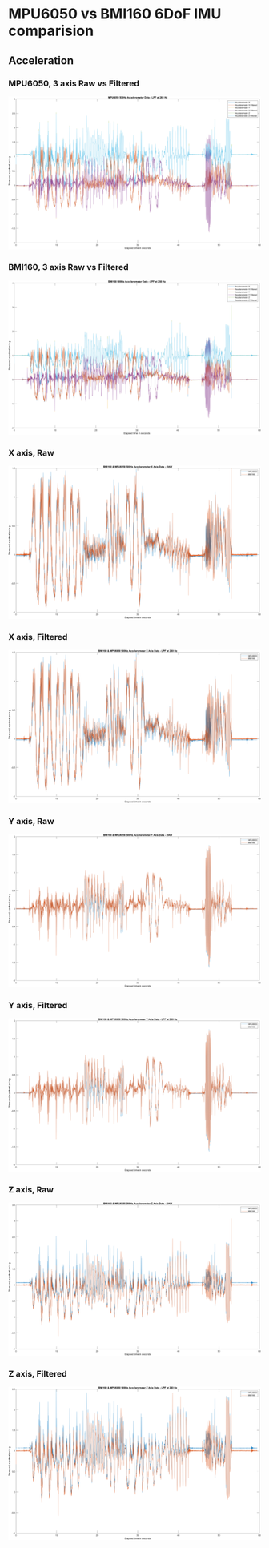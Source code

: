 # MPU6050 vs BMI160 6DoF IMU comparision

## Acceleration

### MPU6050, 3 axis Raw vs Filtered
![](https://raw.githubusercontent.com/ibrahimcahit/VTVL/main/MATLAB%20Exports/Filter%20Tests/MPU6050%20vs%20BMI160/Accelerometer%20Raw%20vs%20LPF%20output/MPU6050%20500Hz%20Accelerometer%20Data%20-%20LPF%20at%20260%20Hz.png)

### BMI160, 3 axis Raw vs Filtered
![](https://raw.githubusercontent.com/ibrahimcahit/VTVL/main/MATLAB%20Exports/Filter%20Tests/MPU6050%20vs%20BMI160/Accelerometer%20Raw%20vs%20LPF%20output/BMI160%20500Hz%20Accelerometer%20Data%20-%20LPF%20at%20260%20Hz.png)

### X axis, Raw
![](https://raw.githubusercontent.com/ibrahimcahit/VTVL/main/MATLAB%20Exports/Filter%20Tests/MPU6050%20vs%20BMI160/Accelerometer%20Raw%20vs%20LPF%20output/BMI160%20%26%20MPU6050%20500Hz%20Accelerometer%20X%20Axis%20Data%20-%20RAW.png)

### X axis, Filtered
![](https://raw.githubusercontent.com/ibrahimcahit/VTVL/main/MATLAB%20Exports/Filter%20Tests/MPU6050%20vs%20BMI160/Accelerometer%20Raw%20vs%20LPF%20output/BMI160%20%26%20MPU6050%20500Hz%20Accelerometer%20X%20Axis%20Data%20-%20LPF%20at%20260%20Hz.png)

### Y axis, Raw
![](https://raw.githubusercontent.com/ibrahimcahit/VTVL/main/MATLAB%20Exports/Filter%20Tests/MPU6050%20vs%20BMI160/Accelerometer%20Raw%20vs%20LPF%20output/BMI160%20%26%20MPU6050%20500Hz%20Accelerometer%20Y%20Axis%20Data%20-%20RAW.png)

### Y axis, Filtered
![](https://raw.githubusercontent.com/ibrahimcahit/VTVL/main/MATLAB%20Exports/Filter%20Tests/MPU6050%20vs%20BMI160/Accelerometer%20Raw%20vs%20LPF%20output/BMI160%20%26%20MPU6050%20500Hz%20Accelerometer%20Y%20Axis%20Data%20-%20LPF%20at%20260%20Hz.png)

### Z axis, Raw
![](https://raw.githubusercontent.com/ibrahimcahit/VTVL/main/MATLAB%20Exports/Filter%20Tests/MPU6050%20vs%20BMI160/Accelerometer%20Raw%20vs%20LPF%20output/BMI160%20%26%20MPU6050%20500Hz%20Accelerometer%20Z%20Axis%20Data%20-%20RAW.png)

### Z axis, Filtered
![](https://raw.githubusercontent.com/ibrahimcahit/VTVL/main/MATLAB%20Exports/Filter%20Tests/MPU6050%20vs%20BMI160/Accelerometer%20Raw%20vs%20LPF%20output/BMI160%20%26%20MPU6050%20500Hz%20Accelerometer%20Z%20Axis%20Data%20-%20LPF%20at%20260%20Hz.png)

